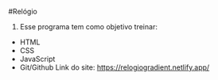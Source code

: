 #Relógio
1. Esse programa tem como objetivo treinar:
- HTML
- CSS
- JavaScript
- Git/Github
 Link do site: https://relogiogradient.netlify.app/
